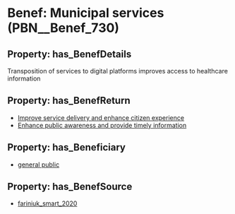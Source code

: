 # Benef: __Municipal services__ (PBN__Benef_730)

## Property: has_BenefDetails

Transposition of services to digital platforms improves access to healthcare information

## Property: has_BenefReturn

* [Improve service delivery and enhance citizen experience](../BenefReturn/PBN__BenefReturn_784)
* [Enhance public awareness and provide timely information](../BenefReturn/PBN__BenefReturn_790)

## Property: has_Beneficiary

* [general public](../Stakeholder/PBN__Stakeholder_29)

## Property: has_BenefSource

* [fariniuk_smart_2020](../Article/PBN__Article_143)

